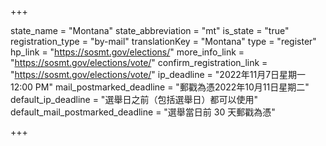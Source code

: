 +++

state_name = "Montana"
state_abbreviation = "mt"
is_state = "true"
registration_type = "by-mail"
translationKey = "Montana"
type = "register"
hp_link = "https://sosmt.gov/elections/"
more_info_link = "https://sosmt.gov/elections/vote/"
confirm_registration_link = "https://sosmt.gov/elections/vote/"
ip_deadline = "2022年11月7日星期一 12:00 PM"
mail_postmarked_deadline = "郵戳為憑2022年10月11日星期二"
default_ip_deadline = "選舉日之前（包括選舉日）都可以使用"
default_mail_postmarked_deadline = "選舉當日前 30 天郵戳為憑"

+++